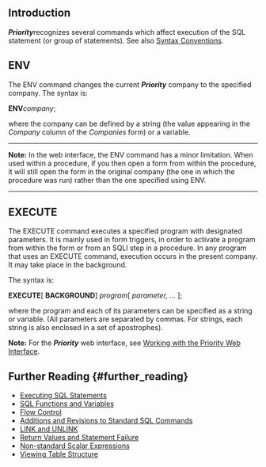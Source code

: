 ## Introduction

***Priority***recognizes several commands which affect execution of the
SQL statement (or group of statements). See also [Syntax
Conventions](SQL_Syntax#Syntax_Conventions "wikilink").

## ENV

The ENV command changes the current ***Priority*** company to the
specified company. The syntax is:

**ENV***company*;

where the company can be defined by a string (the value appearing in the
*Company* column of the *Companies* form) or a variable.

------------------------------------------------------------------------

**Note:** In the web interface, the ENV command has a minor limitation.
When used within a procedure, if you then open a form from within the
procedure, it will still open the form in the original company (the one
in which the procedure was run) rather than the one specified using ENV.

------------------------------------------------------------------------

## EXECUTE

The EXECUTE command executes a specified program with designated
parameters. It is mainly used in form triggers, in order to activate a
program from within the form or from an SQLI step in a procedure. In any
program that uses an EXECUTE command, execution occurs in the present
company. It may take place in the background.

The syntax is:

**EXECUTE**\[ **BACKGROUND**\] *program*\[ *parameter, \...* \];

where the program and each of its parameters can be specified as a
string or variable. (All parameters are separated by commas. For
strings, each string is also enclosed in a set of apostrophes).

**Note:** For the ***Priority*** web interface, see [Working with the
Priority Web
Interface](Working_with_the_Priority_Web_Interface "wikilink").

## Further Reading {#further_reading}

-   [Executing SQL Statements](Executing_SQL_Statements "wikilink")
-   [SQL Functions and
    Variables](SQL_Functions_and_Variables "wikilink")
-   [Flow Control](Flow_Control "wikilink")
-   [Additions and Revisions to Standard SQL
    Commands](Additions_and_Revisions_to_Standard_SQL_Commands "wikilink")
-   [LINK and UNLINK](LINK_and_UNLINK "wikilink")
-   [Return Values and Statement
    Failure](Return_Values_and_Statement_Failure "wikilink")
-   [Non-standard Scalar
    Expressions](Non-standard_Scalar_Expressions "wikilink")
-   [Viewing Table Structure](Viewing_Table_Structure "wikilink")
